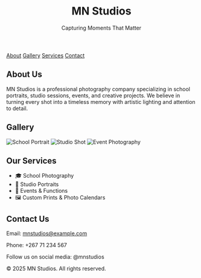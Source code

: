 
  <header>
    <h1>MN Studios</h1>
    <p>Capturing Moments That Matter</p>
  </header>

  <nav>
    <a href="#about">About</a>
    <a href="#gallery">Gallery</a>
    <a href="#services">Services</a>
    <a href="#contact">Contact</a>
  </nav>

  <section id="about">
    <h2>About Us</h2>
    <p>MN Studios is a professional photography company specializing in school portraits, studio sessions, events, and creative projects. We believe in turning every shot into a timeless memory with artistic lighting and attention to detail.</p>
  </section>

  <section id="gallery">
    <h2>Gallery</h2>
    <div class="gallery">
      <img src="https://via.placeholder.com/400x300?text=School+Portrait" alt="School Portrait">
      <img src="https://via.placeholder.com/400x300?text=Studio+Shot" alt="Studio Shot">
      <img src="https://via.placeholder.com/400x300?text=Event+Photography" alt="Event Photography">
    </div>
  </section>

  <section id="services">
    <h2>Our Services</h2>
    <ul>
      <li>🎓 School Photography</li>
      <li>📸 Studio Portraits</li>
      <li>🎉 Events & Functions</li>
      <li>🖼️ Custom Prints & Photo Calendars</li>
    </ul>
  </section>

  <section id="contact">
    <h2>Contact Us</h2>
    <p>Email: <a href="mailto:mnstudios@example.com">mnstudios@example.com</a></p>
    <p>Phone: +267 71 234 567</p>
    <p>Follow us on social media: @mnstudios</p>
  </section>

  <footer>
    &copy; 2025 MN Studios. All rights reserved.
  </footer>

</body>
</html>
